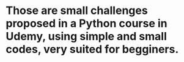 # Those are small challenges proposed in a Python course in Udemy, using simple and small codes, very suited for begginers.